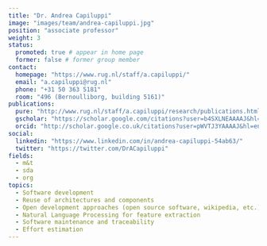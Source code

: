 ```yaml
---
title: "Dr. Andrea Capiluppi"
image: "images/team/andrea-capiluppi.jpg"
position: "associate professor"
weight: 3
status:
  promoted: true # appear in home page
  former: false # former group member
contact:
  homepage: "https://www.rug.nl/staff/a.capiluppi/"
  email: "a.capiluppi@rug.nl"
  phone: "+31 50 363 5181"
  room: "496 (Bernoulliborg, building 5161)"
publications:
  pure: "http://www.rug.nl/staff/a.capiluppi/research/publications.html"
  gscholar: "https://scholar.google.com/citations?user=b4SXLNEAAAAJ&hl=en&oi=ao"
  orcid: "http://scholar.google.co.uk/citations?user=pWVTJ3YAAAAJ&hl=en"
social:
  linkedin: "https://www.linkedin.com/in/andrea-capiluppi-54ab63/"
  twitter: "https://twitter.com/DrACapiluppi"
fields:
  - m&t
  - sda
  - org
topics:
  - Software development 
  - Reuse of architectures and components 
  - Open development approaches (open source software, wikipedia, etc.) 
  - Natural Language Processing for feature extraction 
  - Software maintenance and traceability 
  - Effort estimation  
---
```

